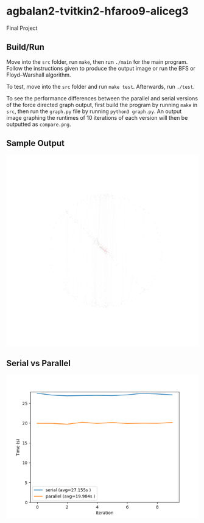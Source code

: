 # agbalan2-tvitkin2-hfaroo9-aliceg3
Final Project


## Build/Run
Move into the `src` folder, run `make`, then run `./main` for the main program. Follow the instructions given to produce the output image or run the BFS or Floyd–Warshall algorithm.

To test, move into the `src` folder and run `make test`. Afterwards, run `./test`. 

To see the performance differences between the parallel and serial versions of the force directed graph output, first build the program by running `make` in `src`, then run the `graph.py` file by running `python3 graph.py`. An output image graphing the runtimes of 10 iterations of each version will then be outputted as `compare.png`.

## Sample Output
<p align="center">
  <img width="750" src="src/testOutput.png">
</p>

## Serial vs Parallel
<p align="center">
  <img src="src/compare.png">
</p>